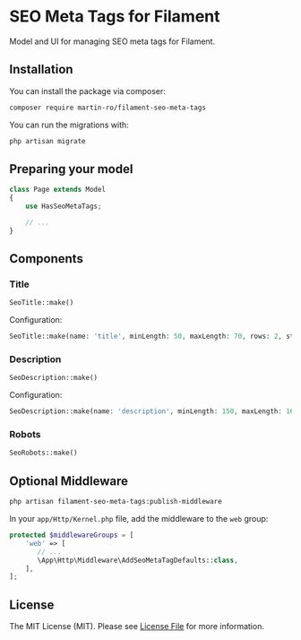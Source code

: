 # SEO Meta Tags for Filament

Model and UI for managing SEO meta tags for Filament.

## Installation

You can install the package via composer:

```bash
composer require martin-ro/filament-seo-meta-tags
```

You can run the migrations with:

```bash
php artisan migrate
```

## Preparing your model

```php
class Page extends Model
{
    use HasSeoMetaTags;

    // ...
}
```

## Components

### Title
```php
SeoTitle::make()
```

Configuration:
```php
SeoTitle::make(name: 'title', minLength: 50, maxLength: 70, rows: 2, strict: false)
```

### Description
```php
SeoDescription::make()
```

Configuration:
```php
SeoDescription::make(name: 'description', minLength: 150, maxLength: 165, rows: 4, strict: false)
```

### Robots
```php
SeoRobots::make()
```

## Optional Middleware

```bash
php artisan filament-seo-meta-tags:publish-middleware
```


In your `app/Http/Kernel.php` file, add the middleware to the `web` group:

```php
protected $middlewareGroups = [
    'web' => [
       // ...
       \App\Http\Middleware\AddSeoMetaTagDefaults::class,
    ],
];
```

## License

The MIT License (MIT). Please see [License File](LICENSE.md) for more information.
